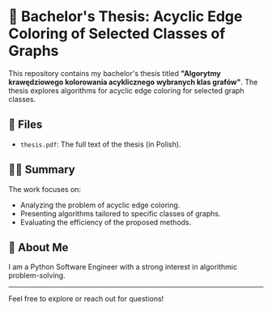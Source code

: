 # 📘 Bachelor's Thesis: Acyclic Edge Coloring of Selected Classes of Graphs

This repository contains my bachelor's thesis titled **"Algorytmy krawędziowego kolorowania acyklicznego wybranych klas grafów"**. The thesis explores algorithms for acyclic edge coloring for selected graph classes.

## 📂 Files
- `thesis.pdf`: The full text of the thesis (in Polish).

## 🧑‍🎓 Summary
The work focuses on:
- Analyzing the problem of acyclic edge coloring.
- Presenting algorithms tailored to specific classes of graphs.
- Evaluating the efficiency of the proposed methods.

## 🚀 About Me
I am a Python Software Engineer with a strong interest in algorithmic problem-solving.

---

Feel free to explore or reach out for questions!
